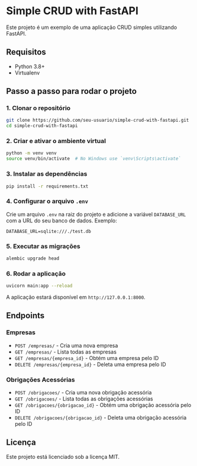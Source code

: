 # Simple CRUD with FastAPI

Este projeto é um exemplo de uma aplicação CRUD simples utilizando FastAPI.

## Requisitos

- Python 3.8+
- Virtualenv

## Passo a passo para rodar o projeto

### 1. Clonar o repositório

```bash
git clone https://github.com/seu-usuario/simple-crud-with-fastapi.git
cd simple-crud-with-fastapi
```

### 2. Criar e ativar o ambiente virtual

```bash
python -m venv venv
source venv/bin/activate  # No Windows use `venv\Scripts\activate`
```

### 3. Instalar as dependências

```bash
pip install -r requirements.txt
```

### 4. Configurar o arquivo `.env`

Crie um arquivo `.env` na raiz do projeto e adicione a variável `DATABASE_URL` com a URL do seu banco de dados. Exemplo:

```
DATABASE_URL=sqlite:///./test.db
```

### 5. Executar as migrações

```bash
alembic upgrade head
```

### 6. Rodar a aplicação

```bash
uvicorn main:app --reload
```

A aplicação estará disponível em `http://127.0.0.1:8000`.

## Endpoints

### Empresas
- `POST /empresas/` - Cria uma nova empresa
- `GET /empresas/` - Lista todas as empresas
- `GET /empresas/{empresa_id}` - Obtém uma empresa pelo ID
- `DELETE /empresas/{empresa_id}` - Deleta uma empresa pelo ID

### Obrigações Acessórias
- `POST /obrigacoes/` - Cria uma nova obrigação acessória
- `GET /obrigacoes/` - Lista todas as obrigações acessórias
- `GET /obrigacoes/{obrigacao_id}` - Obtém uma obrigação acessória pelo ID
- `DELETE /obrigacoes/{obrigacao_id}` - Deleta uma obrigação acessória pelo ID

## Licença

Este projeto está licenciado sob a licença MIT.